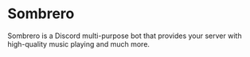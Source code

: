 # Sombrero
Sombrero is a Discord multi-purpose bot that provides your server with high-quality music playing and much more.
